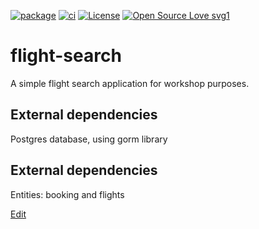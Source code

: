 [![package](https://img.shields.io/badge/Artifact-flightsearch-blue.svg)](https://github.com/oktant/flight-search/pkgs/container/flight-search)
[![ci](https://github.com/oktant/flight-search/workflows/test/badge.svg)](https://github.com/oktant/flight-search/actions?query=workflow%3Atest)
[![License](https://img.shields.io/badge/License-Apache%202.0-blue.svg)](https://opensource.org/licenses/Apache-2.0)
[![Open Source Love svg1](https://badges.frapsoft.com/os/v1/open-source.svg?v=103)](https://github.com/ellerbrock/open-source-badges/)

# flight-search 
A simple flight search application for workshop purposes. 

## External dependencies
Postgres database, using gorm library

## External dependencies
Entities: booking and flights

<a href="https://app.diagrams.net/#Hoktant%2Fflight-search%2Fmain%2Fdiagram.png" target="_blank">Edit</a>
